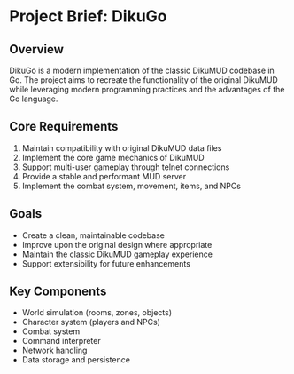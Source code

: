 # Project Brief: DikuGo

## Overview
DikuGo is a modern implementation of the classic DikuMUD codebase in Go. The project aims to recreate the functionality of the original DikuMUD while leveraging modern programming practices and the advantages of the Go language.

## Core Requirements
1. Maintain compatibility with original DikuMUD data files
2. Implement the core game mechanics of DikuMUD
3. Support multi-user gameplay through telnet connections
4. Provide a stable and performant MUD server
5. Implement the combat system, movement, items, and NPCs

## Goals
- Create a clean, maintainable codebase
- Improve upon the original design where appropriate
- Maintain the classic DikuMUD gameplay experience
- Support extensibility for future enhancements

## Key Components
- World simulation (rooms, zones, objects)
- Character system (players and NPCs)
- Combat system
- Command interpreter
- Network handling
- Data storage and persistence